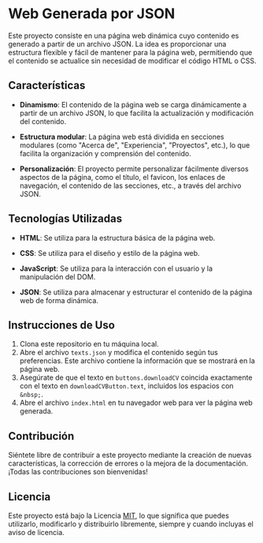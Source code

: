 # Web Generada por JSON

Este proyecto consiste en una página web dinámica cuyo contenido es generado a partir de un archivo JSON. La idea es proporcionar una estructura flexible y fácil de mantener para la página web, permitiendo que el contenido se actualice sin necesidad de modificar el código HTML o CSS.

## Características

- **Dinamismo**: El contenido de la página web se carga dinámicamente a partir de un archivo JSON, lo que facilita la actualización y modificación del contenido.
  
- **Estructura modular**: La página web está dividida en secciones modulares (como "Acerca de", "Experiencia", "Proyectos", etc.), lo que facilita la organización y comprensión del contenido.

- **Personalización**: El proyecto permite personalizar fácilmente diversos aspectos de la página, como el título, el favicon, los enlaces de navegación, el contenido de las secciones, etc., a través del archivo JSON.

## Tecnologías Utilizadas

- **HTML**: Se utiliza para la estructura básica de la página web.
  
- **CSS**: Se utiliza para el diseño y estilo de la página web.
  
- **JavaScript**: Se utiliza para la interacción con el usuario y la manipulación del DOM.
  
- **JSON**: Se utiliza para almacenar y estructurar el contenido de la página web de forma dinámica.

## Instrucciones de Uso

1. Clona este repositorio en tu máquina local.
2. Abre el archivo `texts.json` y modifica el contenido según tus preferencias. Este archivo contiene la información que se mostrará en la página web.
3. Asegúrate de que el texto en `buttons.downloadCV` coincida exactamente con el texto en `downloadCVButton.text`, incluidos los espacios con `&nbsp;`.
4. Abre el archivo `index.html` en tu navegador web para ver la página web generada.

## Contribución

Siéntete libre de contribuir a este proyecto mediante la creación de nuevas características, la corrección de errores o la mejora de la documentación. ¡Todas las contribuciones son bienvenidas!

## Licencia

  Este proyecto está bajo la Licencia [MIT](LICENSE), lo que significa que puedes utilizarlo, modificarlo y distribuirlo libremente, siempre y cuando incluyas el aviso de licencia.
